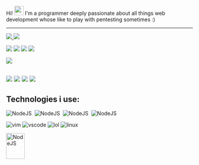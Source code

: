 Hi! <img src=https://camo.githubusercontent.com/e8e7b06ecf583bc040eb60e44eb5b8e0ecc5421320a92929ce21522dbc34c891/68747470733a2f2f6d656469612e67697068792e636f6d2f6d656469612f6876524a434c467a6361737252346961377a2f67697068792e676966 img height=25px>
I'm a programmer deeply passionate about all things web development whose like to play with pentesting sometimes :)


-------------------------------------------------------------------------------------------------------------------------------------------------------------------------------
<a href=https://www.linkedin.com/in/gbk1/> <img src="https://img.shields.io/badge/-LinkedIn-0e76a8?style=plastic&logo=linkedIn"> </a>
<a href=https://www.instagram.com/kl1ppel/> <img src="https://camo.githubusercontent.com/b3d4671768bd0f9b6c8f410a25a96e0c5a4d135208d8910461e986f97e7985ab/68747470733a2f2f696d672e736869656c64732e696f2f62616467652f496e7374616772616d2d4534343035463f7374796c653d666f722d7468652d6261646765266c6f676f3d696e7374616772616d266c6f676f436f6c6f723d7768697465"> </a>


<img src="https://img.shields.io/badge/html5-%23E34F26.svg?style=for-the-badge&logo=html5&logoColor=white"> <img src="https://img.shields.io/badge/css3-%231572B6.svg?style=for-the-badge&logo=css3&logoColor=white"> <img src="https://img.shields.io/badge/javascript-%23323330.svg?style=for-the-badge&logo=javascript&logoColor=%23F7DF1E"> <img src="https://img.shields.io/badge/react-%2320232a.svg?style=for-the-badge&logo=react&logoColor=%2361DAFB"> 

<img src="https://github-readme-stats.vercel.app/api/top-langs/?username=kl1ppel&theme=tokyonight&layout=&langs_count=5">

<img src="https://img.shields.io/badge/django-%23092E20.svg?style=for-the-badge&logo=django&logoColor=white"> <img src="https://img.shields.io/badge/flask-%23000.svg?style=for-the-badge&logo=flask&logoColor=white"> <img src="https://img.shields.io/badge/python-3670A0?style=for-the-badge&logo=python&logoColor=ffdd54">
<img src="https://img.shields.io/badge/Node.js-43853D?style=for-the-badge&logo=node.js&logoColor=white">
-----------
Technologies i use:
---------

<img src="https://img.shields.io/badge/Windows-0078D6?style=for-the-badge&logo=windows&logoColor=white" title="NodeJS" alt="NodeJS" />&nbsp;
<img src="https://img.shields.io/badge/MySQL-00000F?style=for-the-badge&logo=mysql&logoColor=white" title="NodeJS" alt="NodeJS" />&nbsp;
<img src="https://img.shields.io/badge/PostgreSQL-316192?style=for-the-badge&logo=postgresql&logoColor=white" title="NodeJS" alt="NodeJS" />&nbsp;
<img src="https://img.shields.io/badge/Powershell-2CA5E0?style=for-the-badge&logo=powershell&logoColor=white" title="NodeJS" alt="NodeJS" />&nbsp;

<img src="https://camo.githubusercontent.com/676af2fbac55e015236fa85123083e8333beef05248cd15d1400072f8c75839c/68747470733a2f2f696d672e736869656c64732e696f2f62616467652f2d56696d2d3232384232323f7374796c653d666f722d7468652d6261646765266c6f676f3d76696d266c6f676f436f6c6f723d7768697465" title="VIM" alt=vim>
<img src="https://camo.githubusercontent.com/9b95a4526585e4c73300239882793381a68ec3e2f09055ac35a7165b224105a2/68747470733a2f2f696d672e736869656c64732e696f2f62616467652f2d56697375616c25323053747564696f253230436f64652d3030373864373f7374796c653d666f722d7468652d6261646765266c6f676f3d76697375616c2d73747564696f2d636f6465266c6f676f436f6c6f723d7768697465" title="VSCODE" alt=vscode>
<img src="https://camo.githubusercontent.com/fa877ccb072f6c01988d004dc45430656e654af2921fd4c9b410eb5dbb1c06d3/68747470733a2f2f696d672e736869656c64732e696f2f62616467652f2d426173682d3030303030303f7374796c653d666f722d7468652d6261646765266c6f676f3d676e752d62617368266c6f676f436f6c6f723d7768697465" title="lol">

<img src="https://camo.githubusercontent.com/877176e8a62c016253c465515d76165427dd63f9639cb93ec8be4490a95b6034/68747470733a2f2f696d672e736869656c64732e696f2f62616467652f2d4c696e75782d3030303030303f7374796c653d666f722d7468652d6261646765266c6f676f3d6c696e7578266c6f676f436f6c6f723d7768697465" title="linux" alt="linux">

<img src="https://badgen.net/badge/icon/git?icon=git&label" title="NodeJS" alt="NodeJS" width="50" height="70"/>&nbsp;
